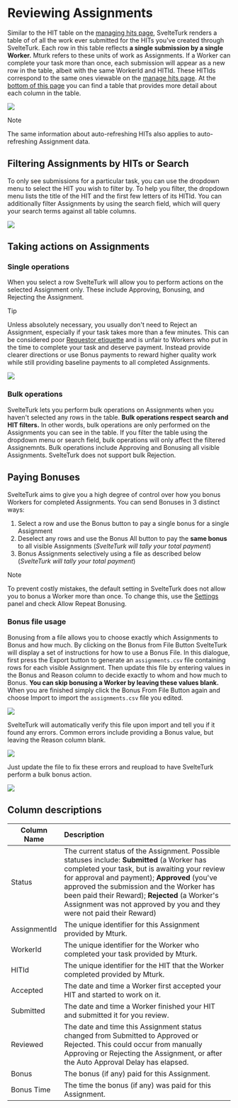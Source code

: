 # Reviewing Assignments

Similar to the HIT table on the [managing hits page](manage-hits.md), SvelteTurk renders a table of of all the work ever submitted for the HITs you've created through SvelteTurk. Each row in this table reflects **a single submission by a single Worker.** Mturk refers to these units of work as Assignments. If a Worker can complete your task more than once, each submission will appear as a new row in the table, albeit with the same WorkerId and HITId. These HITIds correspond to the same ones viewable on the [manage hits page](manage-hits.md). At the [bottom of this page](#column-descriptions) you can find a table that provides more detail about each column in the table. 

![](/assets/manageassts.png)

> [!NOTE]
> The same information about auto-refreshing HITs also applies to auto-refreshing Assignment data.

## Filtering Assignments by HITs or Search

To only see submissions for a particular task, you can use the dropdown menu to select the HIT you wish to filter by. To help you filter, the dropdown menu lists the title of the HIT and the first few letters of its HITId. You can additionally filter Assignments by using the search field, which will query your search terms against all table columns.


![](assets/manageasstsFilterHIT.png)

## Taking actions on Assignments


### Single operations

When you select a row SvelteTurk will allow you to perform actions on the selected Assignment only. These include Approving, Bonusing, and Rejecting the Assignment. 

> [!TIP]
> Unless absolutely necessary, you usually don't need to Reject an Assignment, especially if your task takes more than a few minutes. This can be considered poor [Requestor etiquette](etiquette.md) and is unfair to Workers who put in the time to complete your task and deserve payment. Instead provide clearer directions or use Bonus payments to reward higher quality work while still providing baseline payments to all completed Assignments.

![](assets/manageasstsRowSelected.png)

### Bulk operations

SvelteTurk lets you perform bulk operations on Assignments when you haven't selected any rows in the table. **Bulk operations respect search and HIT filters.** In other words, bulk operations are only performed on the Assignments you can see in the table. If you filter the table using the dropdown menu or search field, bulk operations will only affect the filtered Assignemnts. Bulk operations include Approving and Bonusing all visible Assignments. SvelteTurk does not support bulk Rejection. 

## Paying Bonuses

SvelteTurk aims to give you a high degree of control over how you bonus Workers for completed Assignments. You can send Bonuses in 3 distinct ways:


1. Select a row and use the Bonus button to pay a single bonus for a single Assignment  
2. Deselect any rows and use the Bonus All button to pay the **same bonus** to all visible Assignments (*SvelteTurk will tally your total payment*)  
3. Bonus Assignments selectively using a file as described below (*SvelteTurk will tally your total payment*) 

> [!NOTE]
> To prevent costly mistakes, the default setting in SvelteTurk does not allow you to bonus a Worker more than once. To change this, use the [Settings](settings.md) panel and check Allow Repeat Bonusing. 

### Bonus file usage

Bonusing from a file allows you to choose exactly which Assignments to Bonus and how much. By clicking on the Bonus from File Button SvelteTurk will display a set of instructions for how to use a Bonus File. In this dialogue, first press the Export button to generate an `assignments.csv` file containing rows for each visible Assignment. Then update this file by entering values in the Bonus and Reason column to decide exactly to whom and how much to Bonus. **You can skip bonusing a Worker by leaving these values blank.** When you are finished simply click the Bonus From File Button again and choose Import to import the `assignments.csv` file you edited.


![](assets/manageAsstsExportImport.png)

SvelteTurk will automatically verify this file upon import and tell you if it found any errors. Common errors include providing a Bonus value, but leaving the Reason column blank.

![](assets/manageasstsImportError.png)

Just update the file to fix these errors and reupload to have SvelteTurk perform a bulk bonus action.

![](assets/manageasstsImport.png)

## Column descriptions

| Column Name  | Description                                                                                                                                                                                                                                                                                                                                                        |
| ------------ | :----------------------------------------------------------------------------------------------------------------------------------------------------------------------------------------------------------------------------------------------------------------------------------------------------------------------------------------------------------------- |
| Status       | The current status of the Assignment. Possible statuses include: **Submitted** (a Worker has completed your task, but is awaiting your review for approval and payment); **Approved** (you've approved the submission and the Worker has been paid their Reward); **Rejected** (a Worker's Assignment was not approved by you and they were not paid their Reward) |
| AssignmentId | The unique identifier for this Assignment provided by Mturk.                                                                                                                                                                                                                                                                                                       |
| WorkerId     | The unique identifier for the Worker who completed your task provided by Mturk.                                                                                                                                                                                                                                                                                    |
| HITId        | The unique identifier for the HIT that the Worker completed provided by Mturk.                                                                                                                                                                                                                                                                                     |
| Accepted     | The date and time a Worker first accepted your HIT and started to work on it.                                                                                                                                                                                                                                                                                 |
| Submitted    | The date and time a Worker finished your HIT and submitted it for you review.                                                                                                                                                                                                                                                                                      |
| Reviewed     | The date and time this Assignment status changed from Submitted to Approved or Rejected. This could occur from manually Approving or Rejecting the Assignment, or after the Auto Approval Delay has elapsed.                                                                                                                                                       |
| Bonus        | The bonus (if any) paid for this Assignment.                                                                                                                                                                                                                                                                                                                       |
| Bonus Time   | The time the bonus (if any) was paid for this Assignment.                                                                                                                                                                                                                                                                                                          |